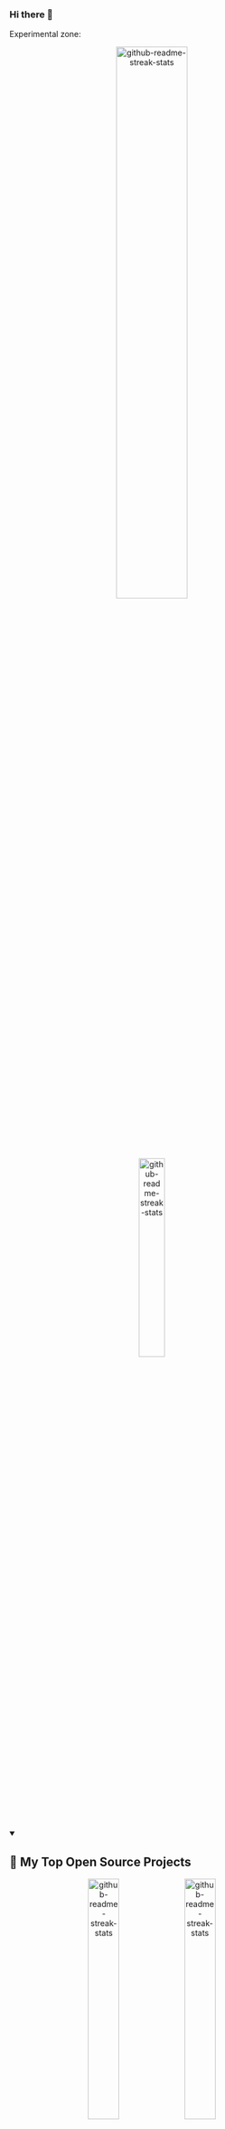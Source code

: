 ### Hi there 👋

Experimental zone:


<p align="center">
  <a href="https://github.com/DenverCoder1/github-readme-streak-stats"><img width="50%" src="https://github-readme-stats.vercel.app/api?username=immprada&show_icons=true&theme=apprentice&border_radius=10&include_all_commits=true&count_private=true&hide_title=true" alt="github-readme-streak-stats"></a>
</p>

<p align="center">
  <a href="https://github.com/DenverCoder1/github-readme-streak-stats"><img width="30%" src="https://github-readme-stats.vercel.app/api/top-langs/?username=immprada&show_icons=true&theme=apprentice&border_radius=10&include_all_commits=true&count_private=true" alt="github-readme-streak-stats"></a>
</p>

<details open> 
  <summary><h2>📘 My Top Open Source Projects</h2></summary>

  
  
  <p align="center">
    <a href="https://github.com/DenverCoder1/github-readme-streak-stats"><img width="33%" src="https://github-readme-stats.vercel.app/api/pin/?username=pradaing&repo=structuraid-core&show_icons=true&theme=apprentice&border_radius=10&include_all_commits=true&count_private=true" alt="github-readme-streak-stats"></a>
    <a href="https://github.com/DenverCoder1/github-readme-streak-stats"><img width="33%" src="https://github-readme-stats.vercel.app/api/pin/?username=pradaing&repo=structuraid-core&show_icons=true&theme=apprentice&border_radius=10&include_all_commits=true&count_private=true" alt="github-readme-streak-stats"></a>
    <a href="https://github.com/DenverCoder1/github-readme-streak-stats"><img width="33%" src="https://github-readme-stats.vercel.app/api/pin/?username=pradaing&repo=structuraid-core&show_icons=true&theme=apprentice&border_radius=10&include_all_commits=true&count_private=true" alt="github-readme-streak-stats"></a>
  </p>

  <a href="https://github.com/DenverCoder1?tab=repositories&sort=stargazers"><img alt="All Repositories" title="All Repositories" src="https://custom-icon-badges.demolab.com/badge/-Click%20Here%20For%20All%20My%20Repos-1F222E?style=for-the-badge&logoColor=white&logo=repo"/></a>
</details>






#### 👷 Check out what I'm currently working on

- [ImMPrada/TOP-flights-booking](https://github.com/ImMPrada/TOP-flights-booking) -  (1 day ago)
- [PradaIng/structuraid-core](https://github.com/PradaIng/structuraid-core) -  (2 days ago)
- [ImMPrada/multi-step-form-FM](https://github.com/ImMPrada/multi-step-form-FM) - A challenge from Frontend Mentor, www.frontendmentor.io (1 week ago)
- [ImMPrada/private-events](https://github.com/ImMPrada/private-events) -  (2 weeks ago)
- [ImMPrada/members-only](https://github.com/ImMPrada/members-only) -  (4 weeks ago)
- [andreslopezlu/02_pricing_component_broders](https://github.com/andreslopezlu/02_pricing_component_broders) -  (1 month ago)
- [ImMPrada/top_ror_mini_reddit](https://github.com/ImMPrada/top_ror_mini_reddit) -  (1 month ago)
- [andreslopezlu/01_huddle_broders](https://github.com/andreslopezlu/01_huddle_broders) - This is a first repository for the portfolio. HTML, CSS and collaborative skills are trained. (1 month ago)
- [ImMPrada/re-former](https://github.com/ImMPrada/re-former) -  (1 month ago)
- [ImMPrada/todo_llist_ror](https://github.com/ImMPrada/todo_llist_ror) -  (1 month ago)

#### 🌱 My latest projects

- [ImMPrada/TOP-flights-booking](https://github.com/ImMPrada/TOP-flights-booking) - 
- [ImMPrada/private-events](https://github.com/ImMPrada/private-events) - 
- [ImMPrada/multi-step-form-FM](https://github.com/ImMPrada/multi-step-form-FM) - A challenge from Frontend Mentor, www.frontendmentor.io
- [ImMPrada/members-only](https://github.com/ImMPrada/members-only) - 
- [ImMPrada/todo_llist_ror](https://github.com/ImMPrada/todo_llist_ror) - 
- [ImMPrada/re-former](https://github.com/ImMPrada/re-former) - 
- [ImMPrada/top_ror_mini_reddit](https://github.com/ImMPrada/top_ror_mini_reddit) - 
- [ImMPrada/top_ror_activerecord_warming_up](https://github.com/ImMPrada/top_ror_activerecord_warming_up) - 
- [ImMPrada/top_ror_basic_deploy](https://github.com/ImMPrada/top_ror_basic_deploy) - 
- [ImMPrada/ping_pong_teams](https://github.com/ImMPrada/ping_pong_teams) - 

#### 🔨 My recent Pull Requests

- [Feat/add initial models[WIP]](https://github.com/ImMPrada/TOP-flights-booking/pull/1) on [ImMPrada/TOP-flights-booking](https://github.com/ImMPrada/TOP-flights-booking) (today)
- [Feat/add onboardings index[WIP]](https://github.com/ImMPrada/multi-step-form-FM/pull/11) on [ImMPrada/multi-step-form-FM](https://github.com/ImMPrada/multi-step-form-FM) (1 week ago)
- [Add styles to sign forms[WIP]](https://github.com/ImMPrada/multi-step-form-FM/pull/10) on [ImMPrada/multi-step-form-FM](https://github.com/ImMPrada/multi-step-form-FM) (1 week ago)
- [update onboardings controller](https://github.com/ImMPrada/multi-step-form-FM/pull/9) on [ImMPrada/multi-step-form-FM](https://github.com/ImMPrada/multi-step-form-FM) (1 week ago)
- [Feat/sign up-in-out for onboarding ](https://github.com/ImMPrada/multi-step-form-FM/pull/8) on [ImMPrada/multi-step-form-FM](https://github.com/ImMPrada/multi-step-form-FM) (2 weeks ago)
- [Feat/add devise [WIP]](https://github.com/ImMPrada/multi-step-form-FM/pull/7) on [ImMPrada/multi-step-form-FM](https://github.com/ImMPrada/multi-step-form-FM) (2 weeks ago)
- [(feat)Add initial models](https://github.com/ImMPrada/multi-step-form-FM/pull/6) on [ImMPrada/multi-step-form-FM](https://github.com/ImMPrada/multi-step-form-FM) (2 weeks ago)
- [Feat/add devise [WIP]](https://github.com/ImMPrada/multi-step-form-FM/pull/5) on [ImMPrada/multi-step-form-FM](https://github.com/ImMPrada/multi-step-form-FM) (2 weeks ago)
- [Feat/delete created event](https://github.com/ImMPrada/private-events/pull/9) on [ImMPrada/private-events](https://github.com/ImMPrada/private-events) (2 weeks ago)
- [Feat/show basic user page](https://github.com/ImMPrada/private-events/pull/8) on [ImMPrada/private-events](https://github.com/ImMPrada/private-events) (2 weeks ago)

#### 📓 Gists I wrote



#### 💬 Feedback

Say Hello, I don't bite!

#### 📫 How to reach me

- Twitter: https://twitter.com/...
- Fediverse: https://mastodon.social/@...
- Blog: https://...

Want your own self-generating profile page? Check out [readme-scribe](https://github.com/muesli/readme-scribe)!
